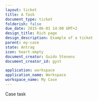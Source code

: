 ```yaml
---
layout: ticket
title: A Task
document_type: ticket
folderish: false
due_date: 2015-06-01 14:00 GMT+2
design_title: Rich page
design_description: Example of a ticket
parent: my-case
state: Antrag
icon: heart-empty
document_creator: Guido Stevens
document_creator_id: gyst

application: workspace
application_name: Workspace
workspace_name: My Case
---
```


Case task
